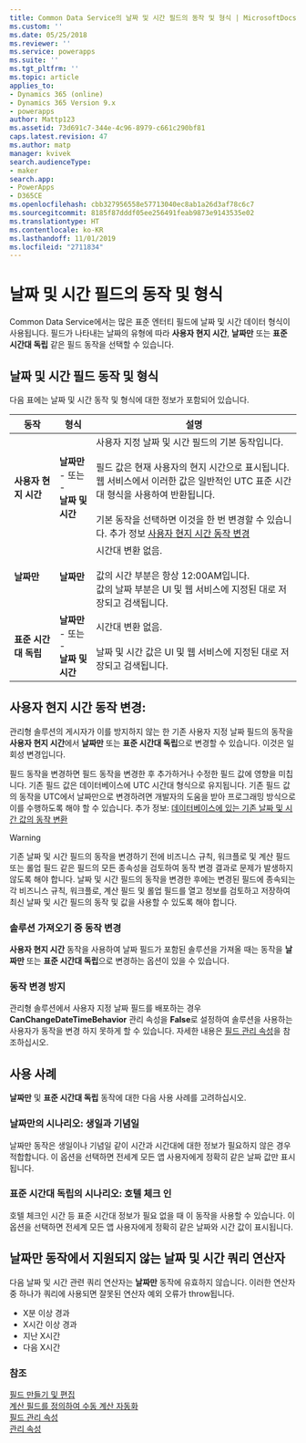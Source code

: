 ```yaml
---
title: Common Data Service의 날짜 및 시간 필드의 동작 및 형식 | MicrosoftDocs
ms.custom: ''
ms.date: 05/25/2018
ms.reviewer: ''
ms.service: powerapps
ms.suite: ''
ms.tgt_pltfrm: ''
ms.topic: article
applies_to:
- Dynamics 365 (online)
- Dynamics 365 Version 9.x
- powerapps
author: Mattp123
ms.assetid: 73d691c7-344e-4c96-8979-c661c290bf81
caps.latest.revision: 47
ms.author: matp
manager: kvivek
search.audienceType:
- maker
search.app:
- PowerApps
- D365CE
ms.openlocfilehash: cbb327956558e57713040ec8ab1a26d3af78c6c7
ms.sourcegitcommit: 8185f87dddf05ee256491feab9873e9143535e02
ms.translationtype: HT
ms.contentlocale: ko-KR
ms.lasthandoff: 11/01/2019
ms.locfileid: "2711834"
---
```

# <a name="behavior-and-format-of-the-date-and-time-field"></a>날짜 및 시간 필드의 동작 및 형식

Common Data Service에서는 많은 표준 엔터티 필드에 날짜 및 시간 데이터 형식이 사용됩니다. 필드가 나타내는 날짜의 유형에 따라 **사용자 현지 시간**, **날짜만** 또는 **표준 시간대 독립** 같은 필드 동작을 선택할 수 있습니다.  
  
<a name="Behavior"></a>   

## <a name="date-and-time-field-behavior-and-format"></a>날짜 및 시간 필드 동작 및 형식  

다음 표에는 날짜 및 시간 동작 및 형식에 대한 정보가 포함되어 있습니다.  
  
|동작|형식|설명|  
|--------------|------------|-------------------------------|  
|**사용자 현지 시간** |**날짜만**<br />- 또는 -<br />**날짜 및 시간**|사용자 지정 날짜 및 시간 필드의 기본 동작입니다.<br /><br />필드 값은 현재 사용자의 현지 시간으로 표시됩니다.<br />웹 서비스에서 이러한 값은 일반적인 UTC 표준 시간대 형식을 사용하여 반환됩니다.<br /><br />기본 동작을 선택하면 이것을 한 번 변경할 수 있습니다. 추가 정보 [사용자 현지 시간 동작 변경](#change-user-local-behavior)|  
|**날짜만**|**날짜만**|시간대 변환 없음.<br /><br />값의 시간 부분은 항상 12:00AM입니다.<br />값의 날짜 부분은 UI 및 웹 서비스에 지정된 대로 저장되고 검색됩니다.|  
|**표준 시간대 독립**|**날짜만**<br />- 또는 -<br />**날짜 및 시간**|시간대 변환 없음.<br /><br />날짜 및 시간 값은 UI 및 웹 서비스에 지정된 대로 저장되고 검색됩니다.|  

## <a name="change-user-local-behavior"></a>사용자 현지 시간 동작 변경:

관리형 솔루션의 게시자가 이를 방지하지 않는 한 기존 사용자 지정 날짜 필드의 동작을 **사용자 현지 시간**에서 **날짜만** 또는 **표준 시간대 독립**으로 변경할 수 있습니다. 이것은 일회성 변경입니다.

필드 동작을 변경하면 필드 동작을 변경한 후 추가하거나 수정한 필드 값에 영향을 미칩니다. 기존 필드 값은 데이터베이스에 UTC 시간대 형식으로 유지됩니다. 기존 필드 값의 동작을 UTC에서 날짜만으로 변경하려면 개발자의 도움을 받아 프로그래밍 방식으로 이를 수행하도록 해야 할 수 있습니다. 추가 정보:  [데이터베이스에 있는 기존 날짜 및 시간 값의 동작 변환](/dynamics365/customer-engagement/developer/behavior-format-date-time-attribute#convert-behavior-of-existing-date-and-time-values-in-the-database) 

> [!WARNING]
> 기존 날짜 및 시간 필드의 동작을 변경하기 전에 비즈니스 규칙, 워크플로 및 계산 필드 또는 롤업 필드 같은 필드의 모든 종속성을 검토하여 동작 변경 결과로 문제가 발생하지 않도록 해야 합니다. 날짜 및 시간 필드의 동작을 변경한 후에는 변경된 필드에 종속되는 각 비즈니스 규칙, 워크플로, 계산 필드 및 롤업 필드를 열고 정보를 검토하고 저장하여 최신 날짜 및 시간 필드의 동작 및 값을 사용할 수 있도록 해야 합니다. 

### <a name="change-behavior-during-a-solution-import"></a>솔루션 가져오기 중 동작 변경

**사용자 현지 시간** 동작을 사용하여 날짜 필드가 포함된 솔루션을 가져올 때는 동작을 **날짜만** 또는 **표준 시간대 독립**으로 변경하는 옵션이 있을 수 있습니다.  

### <a name="prevent-changing-behavior"></a>동작 변경 방지

관리형 솔루션에서 사용자 지정 날짜 필드를 배포하는 경우 **CanChangeDateTimeBehavior** 관리 속성을 **False**로 설정하여 솔루션을 사용하는 사용자가 동작을 변경 하지 못하게 할 수 있습니다. 자세한 내용은 [필드 관리 속성](set-managed-properties-metadata.md#field-managed-properties)을 참조하십시오.
  
## <a name="use-cases"></a>사용 사례

**날짜만** 및 **표준 시간대 독립** 동작에 대한 다음 사용 사례를 고려하십시오.

### <a name="date-only-scenario-birthdays-and-anniversaries"></a>날짜만의 시나리오: 생일과 기념일

날짜만 동작은 생일이나 기념일 같이 시간과 시간대에 대한 정보가 필요하지 않은 경우 적합합니다. 이 옵션을 선택하면 전세계 모든 앱 사용자에게 정확히 같은 날짜 값만 표시됩니다.  
  
### <a name="time-zone-independent-scenario-hotel-check-in"></a>표준 시간대 독립의 시나리오: 호텔 체크 인

호텔 체크인 시간 등 표준 시간대 정보가 필요 없을 때 이 동작을 사용할 수 있습니다. 이 옵션을 선택하면 전세계 모든 앱 사용자에게 정확히 같은 날짜와 시간 값이 표시됩니다.  


## <a name="date-and-time-query-operators-not-supported-for-date-only-behavior"></a>날짜만 동작에서 지원되지 않는 날짜 및 시간 쿼리 연산자  

다음 날짜 및 시간 관련 쿼리 연산자는 **날짜만** 동작에 유효하지 않습니다. 이러한 연산자 중 하나가 쿼리에 사용되면 잘못된 연산자 예외 오류가 throw됩니다.  
  
- X분 이상 경과  
- X시간 이상 경과  
- 지난 X시간  
- 다음 X시간  

  
### <a name="see-also"></a>참조

[필드 만들기 및 편집](create-edit-fields.md)<br />
[계산 필드를 정의하여 수동 계산 자동화](define-calculated-fields.md)<br />
[필드 관리 속성](set-managed-properties-metadata.md#field-managed-properties)<br />
[관리 속성](solutions-overview.md#managed-properties)

